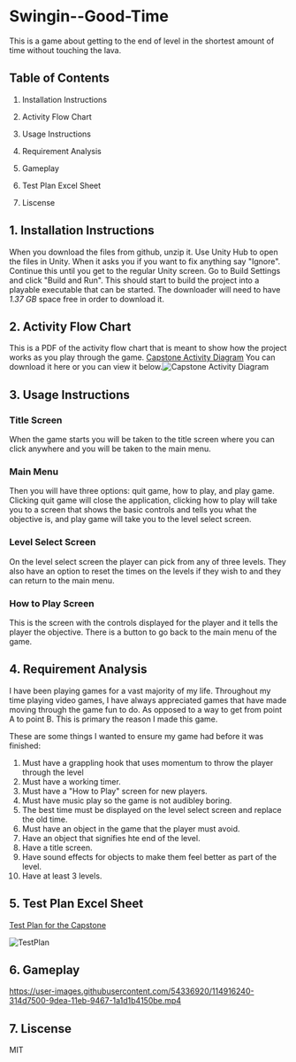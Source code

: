 # Swingin--Good-Time
 
This is a game about getting to the end of level in the shortest amount of time without touching the lava.

## Table of Contents

1. Installation Instructions

2. Activity Flow Chart

3. Usage Instructions

4. Requirement Analysis

5. Gameplay

6. Test Plan Excel Sheet

7. Liscense

## 1. Installation Instructions
 
When you download the files from github, unzip it. Use Unity Hub to open the files in Unity. When it asks you if you want to fix anything say "Ignore". Continue this until you get to the regular Unity screen. Go to Build Settings and click "Build and Run". This should start to build the project into a playable executable that can be started. The downloader will need to have *1.37 GB* space free in order to download it.

## 2. Activity Flow Chart

This is a PDF of the activity flow chart that is meant to show how the project works as you play through the game. [Capstone Activity Diagram](https://github.com/NicholasKing76/Swingin-Good-Time/files/6305773/Capstone.Activity.Diagram.pdf) You can download it here or you can view it below.![Capstone Activity Diagram](https://user-images.githubusercontent.com/54336920/114599957-68405100-9c59-11eb-872c-befcbd8c8801.jpeg)

## 3. Usage Instructions

### Title Screen 

When the game starts you will be taken to the title screen where you can click anywhere and you will be taken to the main menu. 

### Main Menu

Then you will have three options: quit game, how to play, and play game. Clicking quit game will close the application, clicking how to play will take you to a screen that shows the basic controls and tells you what the objective is, and play game will take you to the level select screen. 

### Level Select Screen

On the level select screen the player can pick from any of three levels. They also have an option to reset the times on the levels if they wish to and they can return to the main menu.

### How to Play Screen

This is the screen with the controls displayed for the player and it tells the player the objective. There is a button to go back to the main menu of the game.

## 4. Requirement Analysis

I have been playing games for a vast majority of my life. Throughout my time playing video games, I have always appreciated games that have made moving through the game fun to do. As opposed to a way to get from point A to point B. This is primary the reason I made this game.

These are some things I wanted to ensure my game had before it was finished:

1. Must have a grappling hook that uses momentum to throw the player through the level
2. Must have a working timer.
3. Must have a "How to Play" screen for new players.
4. Must have music play so the game is not audibley boring.
5. The best time must be displayed on the level select screen and replace the old time.
6. Must have an object in the game that the player must avoid.
7. Have an object that signifies hte end of the level.
8. Have a title screen.
9. Have sound effects for objects to make them feel better as part of the level.
10. Have at least 3 levels.

## 5. Test Plan Excel Sheet

[Test Plan for the Capstone](https://github.com/NicholasKing76/Swingin-Good-Time/files/6346450/TestPlan.xlsx)

![TestPlan](https://user-images.githubusercontent.com/54336920/115762165-c7dce180-a368-11eb-9f72-7002a540b5a2.png)


## 6. Gameplay

https://user-images.githubusercontent.com/54336920/114916240-314d7500-9dea-11eb-9467-1a1d1b4150be.mp4

## 7. Liscense

MIT
